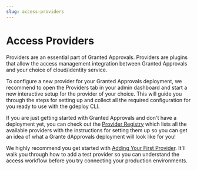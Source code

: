```yaml
---
slug: access-providers
---
```


# Access Providers

Providers are an essential part of Granted Approvals. Providers are plugins that allow the access management integration between Granted Approvals and your choice of cloud/identity service.

To configure a new provider for your Granted Approvals deployment, we recommend to open the Providers tab in your admin dashboard and start a new interactive setup for the provider of your choice.
This will guide you through the steps for setting up and collect all the required configuration for you ready to use with the gdeploy CLI.

If you are just getting started with Granted Approvals and don't have a deployment yet, you can check out the [Provider Registry](./registry/00-provider-registry.md) which lists all the available providers with the instructions for setting them up so you can get an idea of what a Grante dApprovals deployment will look like for you!

We highly recommend you get started with [Adding Your First Provider](/granted-approvals/providers/add-first-provider/first-provider). It'll walk you through how to add a test provider so you can understand the access workflow before you try connecting your production environments.
